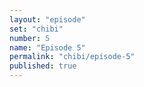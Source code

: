 ```yaml
---
layout: "episode"
set: "chibi"
number: 5
name: "Episode 5"
permalink: "chibi/episode-5"
published: true
---
```


